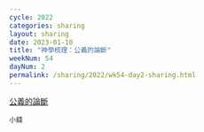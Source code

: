 ```yaml
---
cycle: 2022
categories: sharing
layout: sharing
date: 2023-01-10
title: "神學梳理：公義的論斷"
weekNum: 54
dayNum: 2
permalink: /sharing/2022/wk54-day2-sharing.html
---
```


[公義的論斷](https://eccseattle.github.io/media/sharing/2022/wk054/2023-01-10-bin.m4a)

`小錢`

